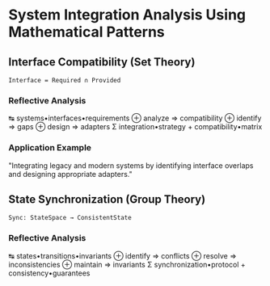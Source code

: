 # System Integration Analysis Using Mathematical Patterns

## Interface Compatibility (Set Theory)
`Interface = Required ∩ Provided`

### Reflective Analysis
↹ systems•interfaces•requirements
⊕ analyze => compatibility
⊕ identify => gaps
⊕ design => adapters
Σ integration•strategy + compatibility•matrix

### Application Example
"Integrating legacy and modern systems by identifying interface overlaps and designing appropriate adapters."

## State Synchronization (Group Theory)
`Sync: StateSpace → ConsistentState`

### Reflective Analysis
↹ states•transitions•invariants
⊕ identify => conflicts
⊕ resolve => inconsistencies
⊕ maintain => invariants
Σ synchronization•protocol + consistency•guarantees
